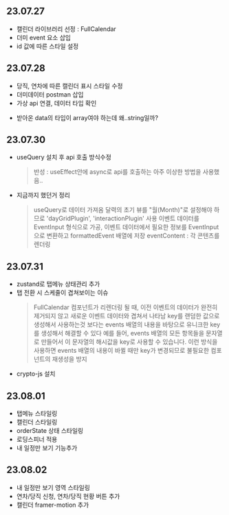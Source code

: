 ## 23.07.27

- 캘린더 라이브러리 선정 : FullCalendar
- 더미 event 요소 삽입
- id 값에 따른 스타일 설정

## 23.07.28

- 당직, 연차에 따른 캘린더 표시 스타일 수정
- 더미데이터 postman 삽입
- 가상 api 연결, 데이터 타입 확인

* 받아온 data의 타입이 array여야 하는데 왜..string일까?

## 23.07.30

- useQuery 설치 후 api 호출 방식수정
  > 반성 : useEffect안에 async로 api를 호출하는 아주 이상한 방법을 사용했음..
- 지금까지 했던거 정리
  > useQuery로 데이터 가져옴
  > 달력의 초기 뷰를 "월(Month)"로 설정해야 하므로 'dayGridPlugin', 'interactionPlugin' 사용
  > 이벤트 데이터를 EventInput 형식으로 가공, 이벤트 데이터에서 필요한 정보를 EventInput으로 변환하고 formattedEvent 배열에 저장
  > eventContent : 각 콘텐츠를 렌더링

## 23.07.31

- zustand로 탭메뉴 상태관리 추가
- 탭 전환 시 스케줄이 겹쳐보이는 이슈
  > FullCalendar 컴포넌트가 리렌더링 될 때, 이전 이벤트의 데이터가 완전히 제거되지 않고 새로운 이벤트 데이터와 겹쳐서 나타남
  > key를 랜덤한 값으로 생성해서 사용하는것 보다는 events 배열의 내용을 바탕으로 유니크한 key를 생성해서 해결할 수 있다
  > 예를 들어, events 배열의 모든 항목들을 문자열로 만들어서 이 문자열의 해시값을 key로 사용할 수 있습니다.
  > 이런 방식을 사용하면 events 배열의 내용이 바뀔 때만 key가 변경되므로 불필요한 컴포넌트의 재생성을 방지
- crypto-js 설치

## 23.08.01

- 탭메뉴 스타일링
- 캘린더 스타일링
- orderState 상태 스타일링
- 로딩스피너 적용
- 내 일정만 보기 기능추가

## 23.08.02

- 내 일정만 보기 영역 스타일링
- 연차/당직 신청, 연차/당직 현황 버튼 추가
- 캘린더 framer-motion 추가
